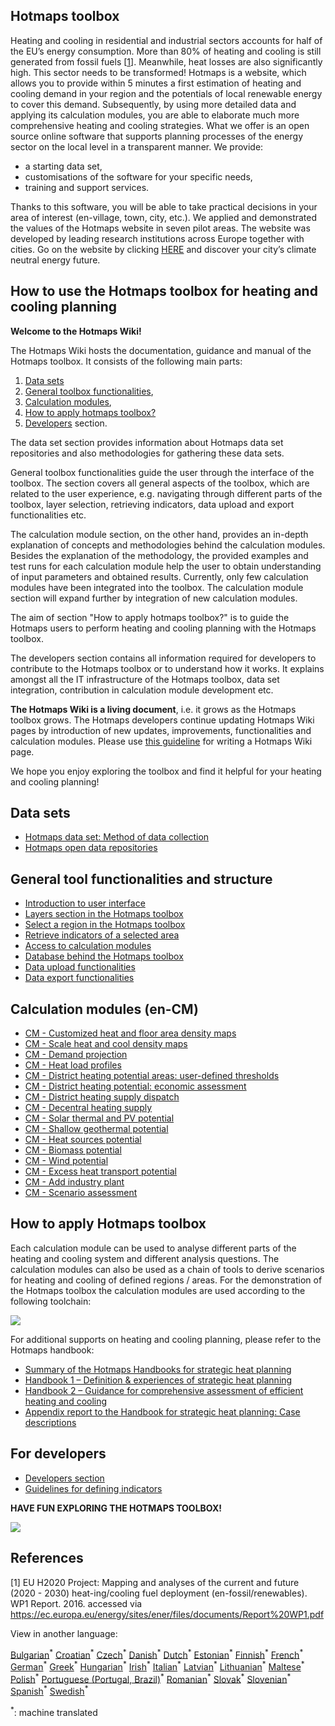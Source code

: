 ﻿## Hotmaps toolbox

Heating and cooling in residential and industrial sectors accounts for half of the EU’s energy consumption. More than 80% of heating and cooling is still generated from fossil fuels [[1](#References)]. Meanwhile, heat losses are also significantly high. This sector needs to be transformed! 
Hotmaps is a website, which allows you to provide within 5 minutes a first estimation of heating and cooling demand in your region and the potentials of local renewable energy to cover this demand. Subsequently, by using more detailed data and applying its calculation modules, you are able to elaborate much more comprehensive heating and cooling strategies.
What we offer is an open source online software that supports planning processes of the energy sector on the local level in a transparent manner. We provide:
* a starting data set, 
* customisations of the software for your specific needs, 
* training and support services.

Thanks to this software, you will be able to take practical decisions in your area of interest (en-village, town, city, etc.). We applied and demonstrated the values of the Hotmaps website in seven pilot areas. The website was developed by leading research institutions across Europe together with cities. Go on the website by clicking [HERE](https://www.hotmaps.hevs.ch/map) and discover your city’s climate neutral energy future. 


## How to use the Hotmaps toolbox for heating and cooling planning 
**Welcome to the Hotmaps Wiki!**

The Hotmaps Wiki hosts the documentation, guidance and manual of the Hotmaps toolbox. It consists of the following main parts:
1. [Data sets](#Data-sets)
1. [General toolbox functionalities](#General-tool-functionalities-and-structure),
1. [Calculation modules](#Calculation-modules-cm),
1. [How to apply hotmaps toolbox?](#How-to-apply-Hotmaps-toolbox)
1. [Developers](#For-developers) section.

The data set section provides information about Hotmaps data set repositories and also methodologies for gathering these data sets.

General toolbox functionalities guide the user through the interface of the toolbox. The section covers all general aspects of the toolbox, which are related to the user experience, e.g. navigating through different parts of the toolbox, layer selection, retrieving indicators, data upload and export functionalities etc.

The calculation module section, on the other hand, provides an in-depth explanation of concepts and methodologies behind the calculation modules. Besides the explanation of the methodology, the provided examples and test runs for each calculation module help the user to obtain understanding of input parameters and obtained results. Currently, only few calculation modules have been integrated into the toolbox. The calculation module section will expand further by integration of new calculation modules.

The aim of section "How to apply hotmaps toolbox?" is to guide the Hotmaps users to perform heating and cooling planning with the Hotmaps toolbox.

The developers section contains all information required for developers to contribute to the Hotmaps toolbox or to understand how it works. It explains amongst all the IT infrastructure of the Hotmaps toolbox, data set integration, contribution in calculation module development etc.

**The Hotmaps Wiki is a living document**, i.e. it grows as the Hotmaps toolbox grows. The Hotmaps developers continue updating Hotmaps Wiki pages by introduction of new updates, improvements, functionalities and calculation modules. Please use [this guideline](en-https://github.com/HotMaps/hotmaps_wiki/wiki/Guidelines-for-writing-a-Hotmaps-Wiki-page) for writing a Hotmaps Wiki page.

We hope you enjoy exploring the toolbox and find it helpful for your heating and cooling planning!

## Data sets
* [Hotmaps data set: Method of data collection](en-Hotmaps-data-set-method-of-data-collection)
* [Hotmaps open data repositories](en-Hotmaps-open-data-repositories)

## General tool functionalities and structure
* [Introduction to user interface](en-Introduction-to-user-interface)
* [Layers section in the Hotmaps toolbox](en-Layers-section-in-the-Hotmaps-toolbox)
* [Select a region in the Hotmaps toolbox](en-Select-a-region-in-the-Hotmaps-toolbox)
* [Retrieve indicators of a selected area](en-Retrieve-indicators-of-a-selected-area)
* [Access to calculation modules](en-Access-to-calculation-modules)
* [Database behind the Hotmaps toolbox](en-Database-behind-the-Hotmaps-toolbox)
* [Data upload functionalities](en-Data-upload-functionalities)
* [Data export functionalities](en-Data-export-functionalities)

## Calculation modules (en-CM)
* [CM - Customized heat and floor area density maps](en-CM-Customized-heat-and-floor-area-density-maps)
* [CM - Scale heat and cool density maps](en-CM-Scale-heat-and-cool-density-maps)
* [CM - Demand projection](en-CM-Demand-projection)
* [CM - Heat load profiles](en-CM-Heat-load-profiles)
* [CM - District heating potential areas: user-defined thresholds](en-CM-District-heating-potential-areas-user-defined-thresholds)
* [CM - District heating potential: economic assessment](en-CM-District-heating-potential-economic-assessment)
* [CM - District heating supply dispatch](en-CM-District-heating-supply-dispatch)
* [CM - Decentral heating supply](en-CM-Decentral-heating-supply)  
* [CM - Solar thermal and PV potential](en-CM-Solar-thermal-and-PV-potential)
* [CM - Shallow geothermal potential](en-CM-Shallow-geothermal-potential)
* [CM - Heat sources potential](en-CM-Heat-source-potential)
* [CM - Biomass potential](en-CM-Biomass-potential)
* [CM - Wind potential](en-CM-Wind-potential)
* [CM - Excess heat transport potential](en-CM-Excess-heat-transport-potential)
* [CM - Add industry plant](en-CM-add-industry-plant)
* [CM - Scenario assessment](en-CM-Scenario-assessment)

## How to apply Hotmaps toolbox
Each calculation module can be used to analyse different parts of the heating and cooling system and different analysis questions. The calculation modules can also be used as a chain of tools to derive scenarios for heating and cooling of defined regions / areas. For the demonstration of the Hotmaps toolbox the calculation modules are used according to the following toolchain:

![](en-https://github.com/HotMaps/hotmaps_wiki/blob/master/Images/Hotmaps_toolchain_2019-05-09.png)

For additional supports on heating and cooling planning, please refer to the Hotmaps handbook:
* [Summary of the Hotmaps Handbooks for strategic heat planning](en-https://www.hotmaps-project.eu/wp-content/uploads/2019/04/Summary-Hotmaps-Handbook.pdf)
* [Handbook 1 – Definition & experiences of strategic heat planning](en-https://vbn.aau.dk/da/publications/definition-amp-experiences-of-strategic-heat-planning)
* [Handbook 2 – Guidance for comprehensive assessment of efficient heating and cooling](en-https://vbn.aau.dk/da/publications/guidance-for-the-comprehensive-assessment-of-efficient-heating-an)
* [Appendix report to the Handbook for strategic heat planning: Case descriptions](en-https://vbn.aau.dk/da/publications/appendix-report-to-the-hotmaps-handbook-for-strategic-heat-planni)


## For developers
* [Developers section](en-Developers)
* [Guidelines for defining indicators](en-Guidelines-for-defining-indicators)


**HAVE FUN EXPLORING THE HOTMAPS TOOLBOX!**

![](en-https://github.com/HotMaps/hotmaps_wiki/blob/master/Images/Hotmaps_test.JPG)

## References
[1] EU H2020 Project: Mapping and analyses of the current and future (2020 - 2030) heat-ing/cooling fuel deployment (en-fossil/renewables). WP1 Report. 2016. accessed via https://ec.europa.eu/energy/sites/ener/files/documents/Report%20WP1.pdf

View in another language:

 [Bulgarian](bg-Home)<sup>\*</sup> [Croatian](hr-Home)<sup>\*</sup> [Czech](cs-Home)<sup>\*</sup> [Danish](da-Home)<sup>\*</sup> [Dutch](nl-Home)<sup>\*</sup> [Estonian](et-Home)<sup>\*</sup> [Finnish](fi-Home)<sup>\*</sup> [French](fr-Home)<sup>\*</sup> [German](de-Home)<sup>\*</sup> [Greek](el-Home)<sup>\*</sup> [Hungarian](hu-Home)<sup>\*</sup> [Irish](ga-Home)<sup>\*</sup> [Italian](it-Home)<sup>\*</sup> [Latvian](lv-Home)<sup>\*</sup> [Lithuanian](lt-Home)<sup>\*</sup> [Maltese](mt-Home)<sup>\*</sup> [Polish](pl-Home)<sup>\*</sup> [Portuguese (Portugal, Brazil)](pt-Home)<sup>\*</sup> [Romanian](ro-Home)<sup>\*</sup> [Slovak](sk-Home)<sup>\*</sup> [Slovenian](sl-Home)<sup>\*</sup> [Spanish](es-Home)<sup>\*</sup> [Swedish](sv-Home)<sup>\*</sup> 

<sup>\*</sup>: machine translated
